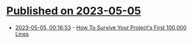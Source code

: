 # [Published on 2023-05-05](index.md)

* [2023-05-05, 00:16:53](https://lobste.rs/s/4qodud/how_survive_your_project_s_first_100_000) - [How To Survive Your Project's First 100,000 Lines](https://verdagon.dev/blog/first-100k-lines)
